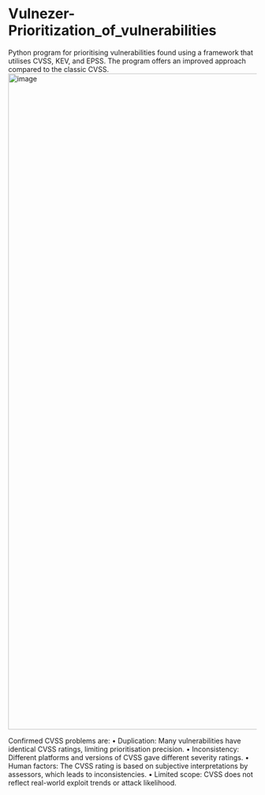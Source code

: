 # Vulnezer-Prioritization_of_vulnerabilities
Python program for prioritising vulnerabilities found using a framework that utilises CVSS, KEV, and EPSS. 
The program offers an improved approach compared to the classic CVSS.
<img width="2371" height="1327" alt="image" src="https://github.com/user-attachments/assets/4cddd277-24a0-465f-a6fc-5d76ee627534" />

Confirmed CVSS problems are:
• Duplication: Many vulnerabilities have identical CVSS ratings, limiting prioritisation precision.
• Inconsistency: Different platforms and versions of CVSS gave different severity ratings.
• Human factors: The CVSS rating is based on subjective interpretations by assessors, which leads to inconsistencies.
• Limited scope: CVSS does not reflect real-world exploit trends or attack likelihood.

